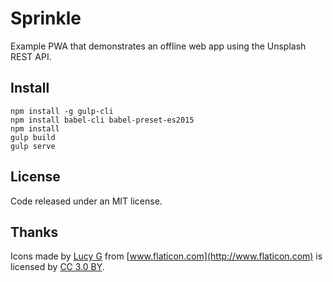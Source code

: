 Sprinkle
========
Example PWA that demonstrates an offline web app using the Unsplash REST API.

Install
-------
```
npm install -g gulp-cli
npm install babel-cli babel-preset-es2015
npm install
gulp build
gulp serve
```

License
-------
Code released under an MIT license.

Thanks
------
Icons made by [Lucy G](http://www.flaticon.com/authors/lucy-g) from [www.flaticon.com](http://www.flaticon.com) is licensed by [CC 3.0 BY](http://creativecommons.org/licenses/by/3.0/).
